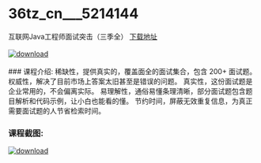 # 36tz_cn___5214144
互联网Java工程师面试突击（三季全）
[下载地址](http://www.36tz.cn/article/5214144 "下载地址")
<br/></br>[![download](http://36tz.cn/muke_img/2020_06_1-123-300x191.png "下载地址")](http://www.36tz.cn/article/5214144 "下载地址")
<br/></br>### 课程介绍:
稀缺性，提供真实的，覆盖面全的面试集合，包含 200+ 面试题。
权威性，解决了目前市场上答案太旧甚至是错误的问题。
真实性，这份面试题是企业常用的，不会偏离实际。
易理解性，通俗易懂条理清晰，部分面试题包含题目解析和代码示例，让小白也能看的懂。
节约时间，屏蔽无效重复信息，为真正需要面试题的人节省检索时间。

### 课程截图:
[![download](http://36tz.cn/muke_img/2020_06_2-138.png "下载地址")](http://www.36tz.cn/article/5214144 "下载地址")

